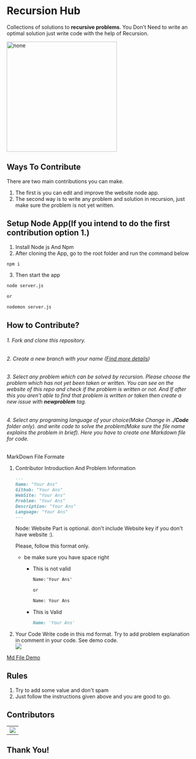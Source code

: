 # Recursion Hub

Collections of solutions to **recursive problems**. You Don't Need to write an optimal solution just write code with the help of Recursion.

<img src="./static/Hacktoberfest2021.png" width=300 height=300 style="margin:0 auto;" alt="none">

## Ways To Contribute

There are two main contributions you can make.

1. The first is you can edit and improve the website node app.
2. The second way is to write any problem and solution in recursion, just make sure the problem is not yet written.

## Setup Node App(If you intend to do the first contribution option 1.)

1. Install Node js And Npm
2. After cloning the App, go to the root folder and run the command below

```bash
npm i
```

3. Then start the app

```bash
node server.js

or

nodemon server.js
```

## How to Contribute?

###### 1. Fork and clone this repository.

###### 2. Create a new branch with your name ([Find more details](https://github.com/firstcontributions/first-contributions))

###### 3. Select any problem which can be solved by recursion. Please choose the problem which has not yet been taken or written. You can see on the website of this repo and check if the problem is written or not. And If after this you aren't able to find that problem is written or taken then create a new issue with **newproblem** tag.

###### 4. Select any programing language of your choice(Make Change in **_./Code_** folder only). and write code to solve the problem(Make sure the file name explains the problem in brief). Here you have to create one Markdown file for code.

MarkDown File Formate

1. Contributor Introduction And Problem Information

   ```md
   ---
   Name: "Your Ans"
   Github: "Your Ans"
   WebSite: "Your Ans"
   Problem: "Your Ans"
   Description: "Your Ans"
   Language: "Your Ans"
   ---
   ```

   Node: Website Part is optional. don't include Website key if you don't have website :).

   Please, follow this format only.

   - be make sure you have space right

     - This is not valid

       ```md
       Name:'Your Ans'

       or

       Name: Your Ans
       ```

     - This is Valid
       ```md
       Name: 'Your Ans'
       ```

2. Your Code
   Write code in this md format. Try to add problem explanation in comment in your code. See demo code.
   <br>
   <img src="/static/code.png">

[Md File Demo](./Code/FibonacciNumber.md)

## Rules

1. Try to add some value and don't spam
2. Just follow the instructions given above and you are good to go.

## Contributors

<table>
  <tr>
    <td>
      <a href="https://github.com/zeel-codder/Recursion-Hub/graphs/contributors">
        <img src="https://contrib.rocks/image?repo=zeel-codder/Recursion-Hub" />
      </a>
     </td>
  </tr>
</table>

## Thank You!
